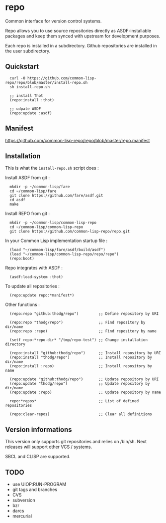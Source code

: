 # repo

Common interface for version control systems.

Repo allows you to use source repositories directly as ASDF-installable
packages and keep them synced with upstream for development purposes.

Each repo is installed in a subdirectory.
Github repositories are installed in the user subdirectory.


## Quickstart

``` SH
  curl -O https://github.com/common-lisp-repo/repo/blob/master/install-repo.sh
  sh install-repo.sh
```

``` Common-Lisp
  ;; install Thot
  (repo:install :thot)

  ;; udpate ASDF
  (repo:update :asdf)
```


## Manifest

https://github.com/common-lisp-repo/repo/blob/master/repo.manifest


## Installation

This is what the `install-repo.sh` script does :

Install ASDF from git :

``` SH
  mkdir -p ~/common-lisp/fare
  cd ~/common-lisp/fare
  git clone https://github.com/fare/asdf.git
  cd asdf
  make
```

Install REPO from git :

``` SH
  mkdir -p ~/common-lisp/common-lisp-repo
  cd ~/common-lisp/common-lisp-repo
  git clone https://github.com/common-lisp-repo/repo.git
```

In your Common Lisp implementation startup file :

``` Common-Lisp
  (load "~/common-lisp/fare/asdf/build/asdf")
  (load "~/common-lisp/common-lisp-repo/repo/repo")
  (repo:boot)
```

Repo integrates with ASDF :

``` Common-Lisp
  (asdf:load-system :thot)
```

To update all repositories :

``` Common-Lisp
  (repo:update repo:*manifest*)
```

Other functions :

``` Common-Lisp
  (repo:repo "github:thodg/repo")         ;; Define repository by URI

  (repo:repo "thodg/repo")                ;; Find repository by dir/name
  (repo:repo :repo)                       ;; Find repository by name

  (setf repo:*repo-dir* "/tmp/repo-test") ;; Change installation directory

  (repo:install "github:thodg/repo")      ;; Install repository by URI
  (repo:install "thodg/repo")             ;; Install repository by dir/name
  (repo:install :repo)                    ;; Install repository by name

  (repo:update "github:thodg/repo")       ;; Update repository by URI
  (repo:update "thodg/repo")              ;; Update repository by dir/name
  (repo:update :repo)                     ;; Update repository by name

  repo:*repos*                            ;; List of defined repositories

  (repo:clear-repos)                      ;; Clear all definitions
```


## Version informations

This version only supports git repositories and relies on /bin/sh.
Next releases will support other VCS / systems.

SBCL and CLISP are supported.

## TODO

*   use UIOP:RUN-PROGRAM
*   git tags and branches
*   CVS
*   subversion
*   bzr
*   darcs
*   mercurial
